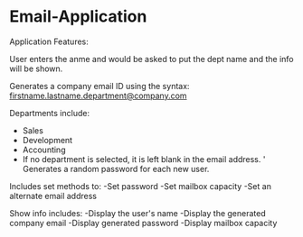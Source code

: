 # Email-Application

Application Features:

User enters the anme and would be asked to put the dept name and the info will be shown.

Generates a company email ID using the syntax: firstname.lastname.department@company.com

Departments include:
- Sales
- Development
- Accounting
- If no department is selected, it is left blank in the email address.
'
Generates a random password for each new user.

Includes set methods to:
-Set password
-Set mailbox capacity
-Set an alternate email address

Show info includes:
-Display the user's name
-Display the generated company email
-Display generated password
-Display mailbox capacity
